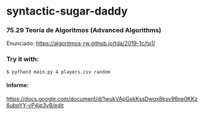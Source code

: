 # syntactic-sugar-daddy
### 75.29 Teoría de Algoritmos (Advanced Algorithms)

Enunciado: <https://algoritmos-rw.github.io/tda/2019-1c/tp1/>

### Try it with:
```
$ python3 main.py 4 players.csv random
```

#### Informe: 
https://docs.google.com/document/d/1wukVApGxkKssDwqx8ksv96ne0KKz6ubpYY-vP4jp3y8/edit
